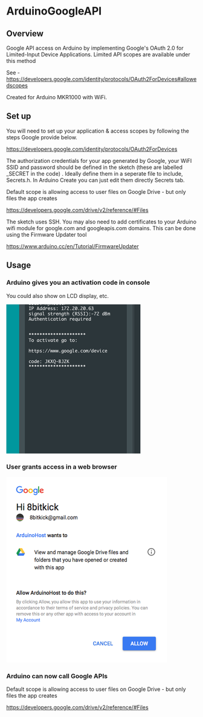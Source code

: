 # ArduinoGoogleAPI


## Overview

Google API access on Arduino by implementing Google's OAuth 2.0 for Limited-Input Device Applications. Limited API scopes are available under this method

See - https://developers.google.com/identity/protocols/OAuth2ForDevices#allowedscopes

Created for Arduino MKR1000 with WiFi.


## Set up
You will need to set up your application & access scopes by following the steps Google provide below.  

https://developers.google.com/identity/protocols/OAuth2ForDevices

The authorization credentials for your app generated by Google, your WiFI SSID and password should be defined in the sketch (these are labelled \_SECRET in the code) . Ideally define them in a seperate file to include, Secrets.h. In Arduino Create you can just edit them directly Secrets tab.

Default scope is allowing access to user files on Google Drive - but only files the app creates

https://developers.google.com/drive/v2/reference/#Files

The sketch uses SSH. You may also need to add certificates to your Arduino wifi module for google.com and googleapis.com domains. This can be done using the Firmware Updater tool

https://www.arduino.cc/en/Tutorial/FirmwareUpdater

## Usage
### Arduino gives you an activation code in console
You could also show on LCD display, etc.

![alt text](https://github.com/8bitkick/ArduinoGoogleAPI/blob/master/console.png)


### User grants access in a web browser

![alt text](https://raw.githubusercontent.com/8bitkick/ArduinoGoogleAPI/master/allow.png)


### Arduino can now call Google APIs
Default scope is allowing access to user files on Google Drive - but only files the app creates

https://developers.google.com/drive/v2/reference/#Files

